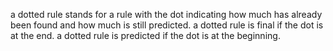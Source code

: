 a dotted rule stands for a rule with the dot indicating how much has already been found and how much is still predicted.
a dotted rule is final if the dot is at the end.
a dotted rule is predicted if the dot is at the beginning.
